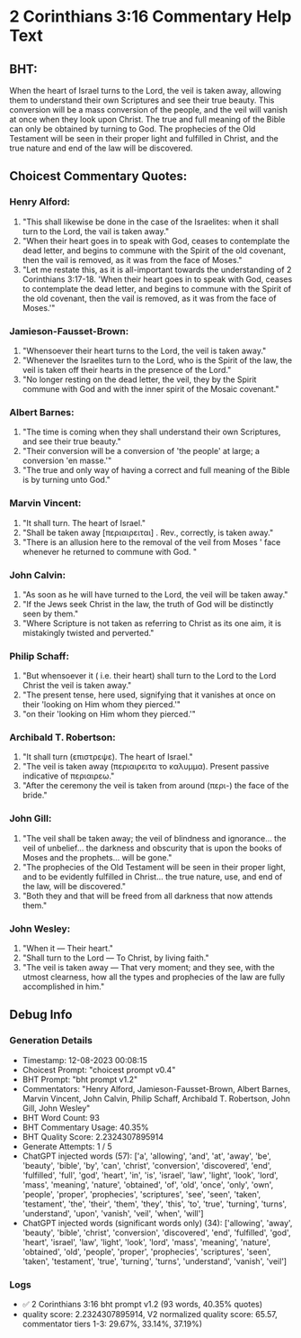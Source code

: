 # 2 Corinthians 3:16 Commentary Help Text

## BHT:
When the heart of Israel turns to the Lord, the veil is taken away, allowing them to understand their own Scriptures and see their true beauty. This conversion will be a mass conversion of the people, and the veil will vanish at once when they look upon Christ. The true and full meaning of the Bible can only be obtained by turning to God. The prophecies of the Old Testament will be seen in their proper light and fulfilled in Christ, and the true nature and end of the law will be discovered.

## Choicest Commentary Quotes:
### Henry Alford:
1. "This shall likewise be done in the case of the Israelites: when it shall turn to the Lord, the vail is taken away."
2. "When their heart goes in to speak with God, ceases to contemplate the dead letter, and begins to commune with the Spirit of the old covenant, then the vail is removed, as it was from the face of Moses."
3. "Let me restate this, as it is all-important towards the understanding of 2 Corinthians 3:17-18. 'When their heart goes in to speak with God, ceases to contemplate the dead letter, and begins to commune with the Spirit of the old covenant, then the vail is removed, as it was from the face of Moses.'"

### Jamieson-Fausset-Brown:
1. "Whensoever their heart turns to the Lord, the veil is taken away." 
2. "Whenever the Israelites turn to the Lord, who is the Spirit of the law, the veil is taken off their hearts in the presence of the Lord."
3. "No longer resting on the dead letter, the veil, they by the Spirit commune with God and with the inner spirit of the Mosaic covenant."

### Albert Barnes:
1. "The time is coming when they shall understand their own Scriptures, and see their true beauty."
2. "Their conversion will be a conversion of 'the people' at large; a conversion 'en masse.'"
3. "The true and only way of having a correct and full meaning of the Bible is by turning unto God."

### Marvin Vincent:
1. "It shall turn. The heart of Israel." 
2. "Shall be taken away [περιαιρειται] . Rev., correctly, is taken away." 
3. "There is an allusion here to the removal of the veil from Moses ' face whenever he returned to commune with God. "

### John Calvin:
1. "As soon as he will have turned to the Lord, the veil will be taken away."
2. "If the Jews seek Christ in the law, the truth of God will be distinctly seen by them."
3. "Where Scripture is not taken as referring to Christ as its one aim, it is mistakingly twisted and perverted."

### Philip Schaff:
1. "But whensoever it ( i.e. their heart) shall turn to the Lord to the Lord Christ the veil is taken away." 
2. "The present tense, here used, signifying that it vanishes at once on their 'looking on Him whom they pierced.'"
3. "on their 'looking on Him whom they pierced.'"

### Archibald T. Robertson:
1. "It shall turn (επιστρεψε). The heart of Israel."
2. "The veil is taken away (περιαιρειτα το καλυμμα). Present passive indicative of περιαιρεω."
3. "After the ceremony the veil is taken from around (περι-) the face of the bride."

### John Gill:
1. "The veil shall be taken away; the veil of blindness and ignorance... the veil of unbelief... the darkness and obscurity that is upon the books of Moses and the prophets... will be gone." 
2. "The prophecies of the Old Testament will be seen in their proper light, and to be evidently fulfilled in Christ... the true nature, use, and end of the law, will be discovered."
3. "Both they and that will be freed from all darkness that now attends them."

### John Wesley:
1. "When it — Their heart."
2. "Shall turn to the Lord — To Christ, by living faith."
3. "The veil is taken away — That very moment; and they see, with the utmost clearness, how all the types and prophecies of the law are fully accomplished in him."


## Debug Info
### Generation Details
- Timestamp: 12-08-2023 00:08:15
- Choicest Prompt: "choicest prompt v0.4"
- BHT Prompt: "bht prompt v1.2"
- Commentators: "Henry Alford, Jamieson-Fausset-Brown, Albert Barnes, Marvin Vincent, John Calvin, Philip Schaff, Archibald T. Robertson, John Gill, John Wesley"
- BHT Word Count: 93
- BHT Commentary Usage: 40.35%
- BHT Quality Score: 2.2324307895914
- Generate Attempts: 1 / 5
- ChatGPT injected words (57):
	['a', 'allowing', 'and', 'at', 'away', 'be', 'beauty', 'bible', 'by', 'can', 'christ', 'conversion', 'discovered', 'end', 'fulfilled', 'full', 'god', 'heart', 'in', 'is', 'israel', 'law', 'light', 'look', 'lord', 'mass', 'meaning', 'nature', 'obtained', 'of', 'old', 'once', 'only', 'own', 'people', 'proper', 'prophecies', 'scriptures', 'see', 'seen', 'taken', 'testament', 'the', 'their', 'them', 'they', 'this', 'to', 'true', 'turning', 'turns', 'understand', 'upon', 'vanish', 'veil', 'when', 'will']
- ChatGPT injected words (significant words only) (34):
	['allowing', 'away', 'beauty', 'bible', 'christ', 'conversion', 'discovered', 'end', 'fulfilled', 'god', 'heart', 'israel', 'law', 'light', 'look', 'lord', 'mass', 'meaning', 'nature', 'obtained', 'old', 'people', 'proper', 'prophecies', 'scriptures', 'seen', 'taken', 'testament', 'true', 'turning', 'turns', 'understand', 'vanish', 'veil']

### Logs
- ✅ 2 Corinthians 3:16 bht prompt v1.2 (93 words, 40.35% quotes)
- quality score: 2.2324307895914, V2 normalized quality score: 65.57, commentator tiers 1-3: 29.67%, 33.14%, 37.19%)